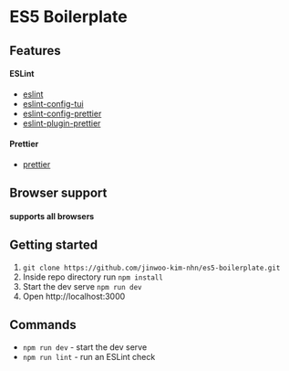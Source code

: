 # ES5 Boilerplate

## Features

#### ESLint
* [eslint](https://eslint.org/)
* [eslint-config-tui](https://github.com/nhnent/tui.eslint.config)
* [eslint-config-prettier](https://github.com/prettier/eslint-config-prettier)
* [eslint-plugin-prettier](https://github.com/prettier/eslint-plugin-prettier)

#### Prettier
* [prettier](https://prettier.io/)

## Browser support

#### supports all browsers

## Getting started

1. `git clone https://github.com/jinwoo-kim-nhn/es5-boilerplate.git`
2. Inside repo directory run `npm install`
3. Start the dev serve `npm run dev`
4. Open http://localhost:3000

## Commands
* `npm run dev` - start the dev serve
* `npm run lint` - run an ESLint check
